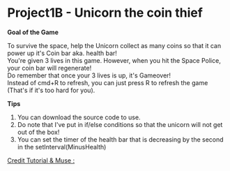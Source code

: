 # Project1B - Unicorn the coin thief

**Goal of the Game**

To survive the space, help the Unicorn collect as many coins so that it can power up it's Coin bar aka. health bar!  
You're given 3 lives in this game. However, when you hit the Space Police, your coin bar will regenerate!  
Do remember that once your 3 lives is up, it's Gameover!  
Instead of cmd+R to refresh, you can just press R to refresh the game (That's if it's too hard for you).

**Tips**

1. You can download the source code to use.
2. Do note that I've put in if/else conditions so that the unicorn will not get out of the box!
3. You can set the timer of the health bar that is decreasing by the second in the setInterval(MinusHealth)


[Credit Tutorial & Muse :](http://www.lostdecadegames.com/how-to-make-a-simple-html5-canvas-game/)
